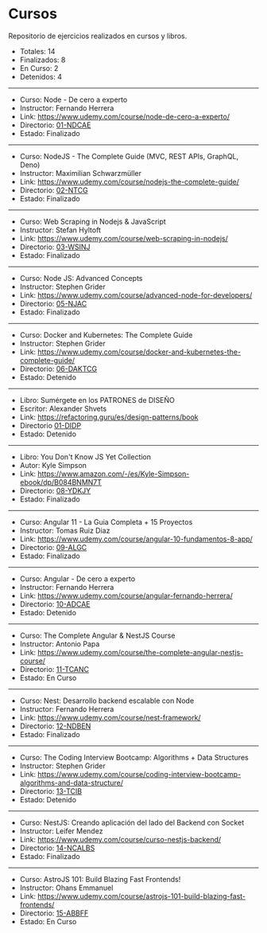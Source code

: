 # Cursos

Repositorio de ejercicios realizados en cursos y libros.

* Totales: 14
* Finalizados: 8
* En Curso: 2
* Detenidos: 4

****

* Curso: Node - De cero a experto 
* Instructor: Fernando Herrera
* Link: https://www.udemy.com/course/node-de-cero-a-experto/
* Directorio: [01-NDCAE](01-NDCAE)
* Estado: Finalizado

****

* Curso: NodeJS - The Complete Guide (MVC, REST APIs, GraphQL, Deno) 
* Instructor: Maximilian Schwarzmüller
* Link: https://www.udemy.com/course/nodejs-the-complete-guide/
* Directorio: [02-NTCG](02-NTCG)
* Estado: Finalizado

****

* Curso: Web Scraping in Nodejs & JavaScript 
* Instructor: Stefan Hyltoft
* Link: https://www.udemy.com/course/web-scraping-in-nodejs/
* Directorio: [03-WSINJ](03-WSINJ)
* Estado: Finalizado

****

* Curso: Node JS: Advanced Concepts
* Instructor: Stephen Grider
* Link: https://www.udemy.com/course/advanced-node-for-developers/
* Directorio: [05-NJAC](05-NJAC)
* Estado: Finalizado

****

* Curso: Docker and Kubernetes: The Complete Guide 
* Instructor: Stephen Grider
* Link: https://www.udemy.com/course/docker-and-kubernetes-the-complete-guide/
* Directorio: [06-DAKTCG](06-DAKTCG)
* Estado: Detenido

****

* Libro: Sumérgete en los PATRONES de DISEÑO
* Escritor: Alexander Shvets
* Link: https://refactoring.guru/es/design-patterns/book
* Directorio [01-DIDP](07-OTROS/01-DIDP)
* Estado: Detenido

****

* Libro: You Don't Know JS Yet Collection
* Autor: Kyle Simpson
* Link: https://www.amazon.com/-/es/Kyle-Simpson-ebook/dp/B084BNMN7T
* Directorio: [08-YDKJY](08-YDKJY)
* Estado: Finalizado

****

* Curso: Angular 11 - La Guia Completa + 15 Proyectos 
* Instructor: Tomas Ruiz Diaz
* Link: https://www.udemy.com/course/angular-10-fundamentos-8-app/
* Directorio: [09-ALGC](09-ALGC)
* Estado: Finalizado

****

* Curso: Angular - De cero a experto
* Instructor: Fernando Herrera
* Link: https://www.udemy.com/course/angular-fernando-herrera/
* Directorio: [10-ADCAE](10-ADCAE)
* Estado: Detenido

****

* Curso: The Complete Angular & NestJS Course
* Instructor: Antonio Papa
* Link: https://www.udemy.com/course/the-complete-angular-nestjs-course/
* Directorio: [11-TCANC](11-TCANC)
* Estado: En Curso

****

* Curso: Nest: Desarrollo backend escalable con Node
* Instructor: Fernando Herrera
* Link: https://www.udemy.com/course/nest-framework/
* Directorio: [12-NDBEN](12-NDBEN)
* Estado: Finalizado

****

* Curso: The Coding Interview Bootcamp: Algorithms + Data Structures
* Instructor: Stephen Grider
* Link: https://www.udemy.com/course/coding-interview-bootcamp-algorithms-and-data-structure/
* Directorio: [13-TCIB](13-TCIB)
* Estado: Detenido

****

* Curso: NestJS: Creando aplicación del lado del Backend con Socket
* Instructor: Leifer Mendez
* Link: https://www.udemy.com/course/curso-nestjs-backend/
* Directorio: [14-NCALBS](14-NCALBS)
* Estado: Finalizado

****

* Curso: AstroJS 101: Build Blazing Fast Frontends!
* Instructor: Ohans Emmanuel
* Link: https://www.udemy.com/course/astrojs-101-build-blazing-fast-frontends/
* Directorio: [15-ABBFF](15-ABBFF)
* Estado: En Curso
